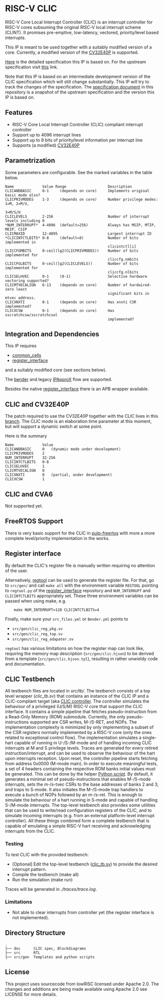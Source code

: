 # RISC-V CLIC
RISC-V Core Local Interrupt Controller (CLIC) is an interrupt controller for
RISC-V cores subsuming the original RISC-V local interrupt scheme (CLINT). It
promises pre-emptive, low-latency, vectored, priority/level based interrupts.

This IP is meant to be used together with a suitably modified version of a core.
Currently, a modified version of the
[CV32E40P](https://github.com/openhwgroup/cv32e40p) is supported.

[Here](./doc/clic.adoc) is the detailed specification this IP is based on. For
the upstream specification visit
[this](https://github.com/riscv/riscv-fast-interrupt/blob/master/clic.adoc)
link.

Note that this IP is based on an intermediate development version of the CLIC
specification which will still change substantially. This IP will try to track
the changes of the specification. The [specification document](./doc/clic.adoc)
in this repository is a snapshot of the upstream specification and the version
this IP is based on.

## Features

- RISC-V Core Local Interrupt Controller (CLIC) compliant interrupt controller
- Support up to 4096 interrupt lines
- Support up to 8 bits of priority/level information per interrupt line
- Supports (a modified) [CV32E40P](#CLIC-and-CV32E40P)

## Parametrization
Some parameters are configurable. See the marked variables in the table below.

```
Name             Value Range                   Description
CLICANDBASIC     0-1     (depends on core)     Implements original basic mode also?
CLICPRIVMODES    1-3     (depends on core)     Number privilege modes: 1=M, 2=M/U,
                                                                       3=M/S/U
CLICLEVELS       2-256                         Number of interrupt levels including 0
*NUM_INTERRUPT*  4-4096  (default=256)         Always has MSIP, MTIP, MEIP, CSIP
CLICMAXID        12-4095                       Largest interrupt ID
*CLICINTCTLBITS* 0-8     (default=8)           Number of bits implemented in
                                               clicintctl[i]
CLICCFGMBITS     0-ceil(lg2(CLICPRIVMODES))    Number of bits implemented for
                                               cliccfg.nmbits
CLICCFGLBITS     0-ceil(lg2(CLICLEVELS))       Number of bits implemented for
                                               cliccfg.nlbits
CLICSELHVEC      0-1     (0-1)                 Selective hardware vectoring supported?
CLICMTVECALIGN   6-13    (depends on core)     Number of hardwired-zero least
                                               significant bits in mtvec address.
CLICXNXTI        0-1     (depends on core)     Has xnxti CSR implemented?
CLICXCSW         0-1     (depends on core)     Has xscratchcsw/xscratchcswl
                                               implemented?
```

## Integration and Dependencies
This IP requires

- [common_cells](https://github.com/pulp-platform/common_cells)
- [register_interface](https://github.com/pulp-platform/register_interface)

and a suitably modified core (see sections below).

The [bender](https://github.com/pulp-platform/bender) and legacy
[IPApproX](https://github.com/pulp-platform/IPApproX) flow are supported.

Besides the native
[register_interface](https://github.com/pulp-platform/register_interface) there
is an APB wrapper available.


## CLIC and CV32E40P
The patch required to use the CV32E40P together with the CLIC lives in this
[branch](https://github.com/pulp-platform/cv32e40p/tree/clic). The CLIC mode is
an elaboration time parameter at this moment, but will support a dynamic switch
at some point.

Here is the summary
```
Name             Value
CLICANDBASIC     0   (dynamic mode under development)
CLICPRIVMODES    2
NUM_INTERRUPT    32-256
CLICINTCTLBITS   0-8
CLICSELHVEC      1
CLICMTVECALIGN   8
CLICXNXTI        0   (partial, under development)
CLICXCSW         1
```

## CLIC and CVA6
Not supported yet.

## FreeRTOS Support
There is very basic support for the CLIC in
[pulp-freertos](https://github.com/pulp-platform/pulp-freertos) with more a more
complete level/priority implementation in the works.

## Register interface
By default the CLIC's register file is manually written requiring no attention
of the user.

Alternatively, [regtool](https://docs.opentitan.org/doc/rm/register_tool/) can
be used to generate the register file. For that, go to `src/gen/` and call `make
all` with the environment variable `REGTOOL` pointing to `regtool.py` of the
[register_interface](https://github.com/pulp-platform/register_interface)
repository and `NUM_INTERRUPT` and `CLICINTCTLBITS` appropriately set. These
three environment variables can be passed when using make, e.g. 

```console
    make NUM_INTERRUPT=128 CLICINTCTLBITS=4
```

Finally, make sure your `src_files.yml` or `Bender.yml` points to

- `src/gen/clic_reg_pkg.sv`
- `src/gen/clic_reg_top.sv`
- `src/gen/clic_reg_adapater.sv`

`regtool` has various limitations on how the register map can look like,
requiring the memory map description (`src/gen/clic.hjson`) to be derived from a
template (`src/gen/clic.hjson.tpl`), resulting in rather unwieldy code and
documentation.

## CLIC Testbench

All testbench files are located in *src/tb/*. The testbench consists of a top level wrapper (*clic_tb.sv*) that contains an instance of the CLIC IP and a CLIC-compliant target (aka [CLIC controller](./src/tb/clic_controller.sv). The controller simulates the behaviour of a privileged (U/S/M) RISC-V core that support the CLIC interface. It contains a simple pipeline that fetches pseudo-instruction from a Read-Only Memory (ROM) submodule. Currently, the only pseudo-instructions supported are CSR writes, M-/S-RET, and NOPs. The implementation complexity is minimized by only implementing a subset of the CSR registers normally implemented by a RISC-V core (only the ones related to exceptional control flow). The implementation simulates a single-hart capable of running in U-/S-/M-mode and of handling incoming CLIC interrupts at M and S privilege levels. Traces are generated for every retired instruction/interrupt, and can be used to observe the behaviour of the hart upon interrupts reception. 
Upon reset, the controller pipeline starts fetching from address 0x0000 (M-mode main). In order to execute meaningful tests, a set of 4 headers containing the respective ROM banks initial values must be generated. This can be done by the helper [Python script](./utils/py/gen_memory.py). By default, it generates a minimal set of pseudo-instructions that enables M-/S-mode interrupts, sets the m-/s-tvec CSRs to the base addresses of banks 2 and 3, and traps to S-mode. It also initiates the M-/S-mode trap handlers to execute a bunch of NOPs followed by an m-/s-ret. This is enough to simulate the behaviour of a hart running in S-mode and capable of handling S-/M-mode interrupts.
The top-level testbench also provides some utilities that can be used to write/read configuration registers of the CLIC, and to simulate incoming interrupts (e.g. from an external platform-level interrupt controller). All these things combined form a complete testbench that is capable of emulating a simple RISC-V hart receiving and acknowledging interrupts from the CLIC.

### Testing

To test CLIC with the provided testbench:
- [Optional] Edit the top-level testbench ([clic_tb.sv](./src/tb/clic_tb.sv)) to provide the desired interrupt pattern.
- Compile the testbench (make all)
- Run the simulation (make run)

Traces will be generated in *./traces/trace.log*.


### Limitations
- Not able to clear interrupts from controller yet (the register interface is not implemented).

## Directory Structure
```
.
├── doc      CLIC spec, Blockdiagrams
├── src      RTL
├── src/gen  Templates and python scripts
```

## License
This project uses sourcecode from lowRISC licensed under Apache 2.0. The changes
and additions are being made available using Apache 2.0 see LICENSE for more
details.
